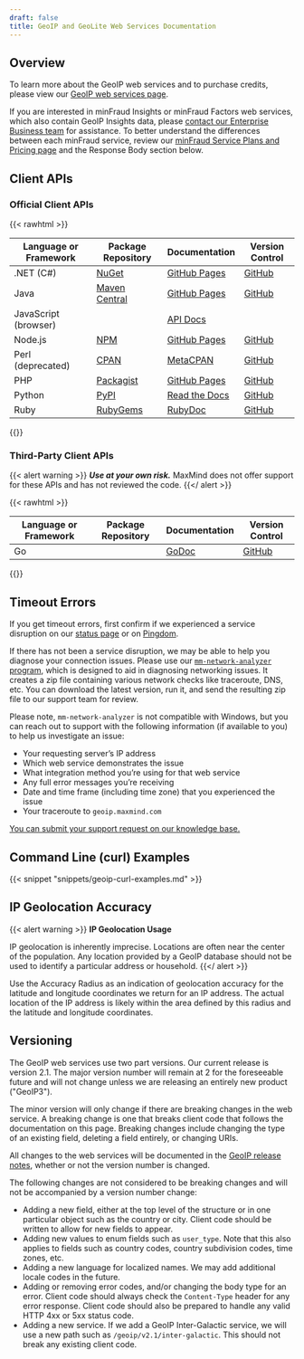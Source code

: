 ```yaml
---
draft: false
title: GeoIP and GeoLite Web Services Documentation
---
```


## Overview

To learn more about the GeoIP web services and to purchase credits, please view
our
[GeoIP web services page](https://www.maxmind.com/en/geoip2-precision-services).

If you are interested in minFraud Insights or minFraud Factors web services,
which also contain GeoIP Insights data, please
[contact our Enterprise Business team](https://www.maxmind.com/en/sales-contact?comments=I+am+interested+in+minFraud+Factors.&interested_in=minfraud)
for assistance. To better understand the differences between each minFraud
service, review our
[minFraud Service Plans and Pricing page](https://www.maxmind.com/en/solutions/fraud-prevention/plans-pricing)
and the Response Body section below.

## Client APIs

### Official Client APIs

{{< rawhtml >}}

<div class="table">
  <table>
    <thead>
      <tr>
        <th>Language or Framework</th>
        <th>Package Repository</th>
        <th>Documentation</th>
        <th>Version Control</th>
      </tr>
    </thead>
    <tbody>
      <tr>
        <td>.NET (C#)</td>
        <td>
          <a href="https://www.nuget.org/packages/MaxMind.GeoIP2/">NuGet</a>
        </td>
        <td>
          <a href="https://maxmind.github.io/GeoIP2-dotnet/">GitHub Pages</a>
        </td>
        <td><a href="https://github.com/maxmind/GeoIP2-dotnet">GitHub</a></td>
      </tr>
      <tr>
        <td>Java</td>
        <td>
          <a
            href="https://search.maven.org/#search%7Cga%7C1%7Cg%3A%22com.maxmind.geoip2%22%20AND%20a%3A%22geoip2%22"
            >Maven Central</a
          >
        </td>
        <td>
          <a href="https://maxmind.github.io/GeoIP2-java/">GitHub Pages</a>
        </td>
        <td><a href="https://github.com/maxmind/GeoIP2-java">GitHub</a></td>
      </tr>
      <tr>
        <td>JavaScript (browser)</td>
        <td></td>
        <td>
          <a href="/geoip/geolocate-an-ip/client-side-javascript">API Docs</a>
        </td>
        <td></td>
      </tr>
      <tr>
        <td>Node.js</td>
        <td>
          <a href="https://npmjs.com/package/@maxmind/geoip2-node">NPM</a>
        </td>
        <td>
          <a href="https://maxmind.github.io/GeoIP2-node/">GitHub Pages</a>
        </td>
        <td><a href="https://github.com/maxmind/GeoIP2-node">GitHub</a></td>
      </tr>
      <tr>
        <td>Perl (deprecated)</td>
        <td><a href="https://metacpan.org/release/GeoIP2">CPAN</a></td>
        <td><a href="https://metacpan.org/release/GeoIP2">MetaCPAN</a></td>
        <td><a href="https://github.com/maxmind/GeoIP2-perl">GitHub</a></td>
      </tr>
      <tr>
        <td>PHP</td>
        <td>
          <a href="https://packagist.org/packages/geoip2/geoip2">Packagist</a>
        </td>
        <td>
          <a href="https://maxmind.github.io/GeoIP2-php/">GitHub Pages</a>
        </td>
        <td><a href="https://github.com/maxmind/GeoIP2-php">GitHub</a></td>
      </tr>
      <tr>
        <td>Python</td>
        <td><a href="https://pypi.python.org/pypi/geoip2">PyPI</a></td>
        <td>
          <a href="https://geoip2.readthedocs.org/en/latest/">Read the Docs</a>
        </td>
        <td><a href="https://github.com/maxmind/GeoIP2-python">GitHub</a></td>
      </tr>
      <tr>
        <td>Ruby</td>
        <td><a href="https://rubygems.org/gems/maxmind-geoip2">RubyGems</a></td>
        <td>
          <a href="https://www.rubydoc.info/gems/maxmind-geoip2">RubyDoc</a>
        </td>
        <td><a href="https://github.com/maxmind/GeoIP2-ruby">GitHub</a></td>
      </tr>
    </tbody>
  </table>
</div>
{{</ rawhtml >}}

### Third-Party Client APIs

{{< alert warning >}} **_Use at your own risk._** MaxMind does not offer support
for these APIs and has not reviewed the code. {{</ alert >}}

{{< rawhtml >}}

<div class="table">
  <table>
    <thead>
      <tr>
        <th>Language or Framework</th>
        <th>Package Repository</th>
        <th>Documentation</th>
        <th>Version Control</th>
      </tr>
    </thead>
    <tbody>
      <tr>
        <td>Go</td>
        <td></td>
        <td><a href="https://godoc.org/github.com/savaki/geoip2">GoDoc</a></td>
        <td><a href="https://github.com/savaki/geoip2">GitHub</a></td>
      </tr>
    </tbody>
  </table>
</div>
{{</ rawhtml >}}

## Timeout Errors

If you get timeout errors, first confirm if we experienced a service disruption
on our [status page](https://status.maxmind.com/) or on
[Pingdom](http://stats.pingdom.com/datuqzybqg5z).

If there has not been a service disruption, we may be able to help you diagnose
your connection issues. Please use our
[`mm-network-analyzer` program](https://github.com/maxmind/mm-network-analyzer),
which is designed to aid in diagnosing networking issues. It creates a zip file
containing various network checks like traceroute, DNS, etc. You can download
the latest version, run it, and send the resulting zip file to our support team
for review.

Please note, `mm-network-analyzer` is not compatible with Windows, but you can
reach out to support with the following information (if available to you) to
help us investigate an issue:

- Your requesting server’s IP address
- Which web service demonstrates the issue
- What integration method you’re using for that web service
- Any full error messages you’re receiving
- Date and time frame (including time zone) that you experienced the issue
- Your traceroute to `geoip.maxmind.com`

[You can submit your support request on our knowledge base.](https://support.maxmind.com/hc/en-us/requests/new)

## Command Line (curl) Examples

{{< snippet "snippets/geoip-curl-examples.md" >}}

## IP Geolocation Accuracy

{{< alert warning >}} **IP Geolocation Usage**

IP geolocation is inherently imprecise. Locations are often near the center of
the population. Any location provided by a GeoIP database should not be used to
identify a particular address or household. {{</ alert >}}

Use the Accuracy Radius as an indication of geolocation accuracy for the
latitude and longitude coordinates we return for an IP address. The actual
location of the IP address is likely within the area defined by this radius and
the latitude and longitude coordinates.

## Versioning

The GeoIP web services use two part versions. Our current release is version
2.1. The major version number will remain at 2 for the foreseeable future and
will not change unless we are releasing an entirely new product ("GeoIP3").

The minor version will only change if there are breaking changes in the web
service. A breaking change is one that breaks client code that follows the
documentation on this page. Breaking changes include changing the type of an
existing field, deleting a field entirely, or changing URIs.

All changes to the web services will be documented in the
[GeoIP release notes](/geoip/release-notes), whether or not the version number
is changed.

The following changes are not considered to be breaking changes and will not be
accompanied by a version number change:

- Adding a new field, either at the top level of the structure or in one
  particular object such as the country or city. Client code should be written
  to allow for new fields to appear.
- Adding new values to enum fields such as `user_type`. Note that this also
  applies to fields such as country codes, country subdivision codes, time
  zones, etc.
- Adding a new language for localized names. We may add additional locale codes
  in the future.
- Adding or removing error codes, and/or changing the body type for an error.
  Client code should always check the `Content-Type` header for any error
  response. Client code should also be prepared to handle any valid HTTP 4xx or
  5xx status code.
- Adding a new service. If we add a GeoIP Inter-Galactic service, we will use a
  new path such as `/geoip/v2.1/inter-galactic`. This should not break any
  existing client code.
